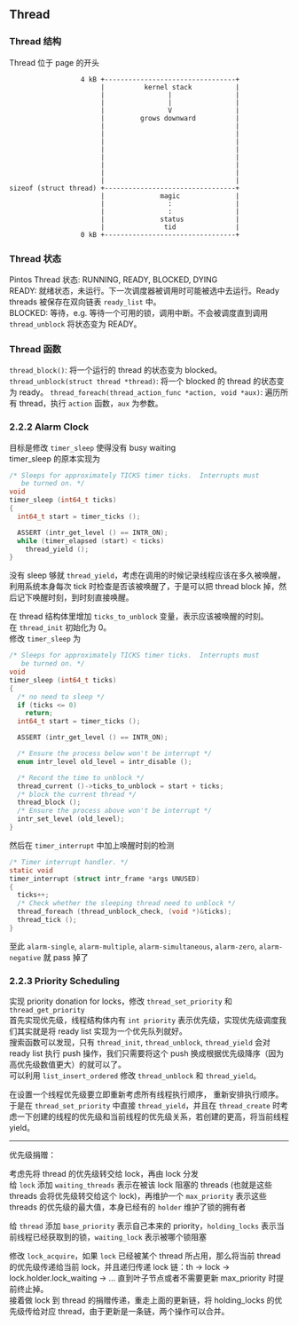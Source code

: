 ## Thread

### Thread 结构

Thread 位于 page 的开头  

``` plain
                  4 kB +---------------------------------+
                       |          kernel stack           |
                       |                |                |
                       |                |                |
                       |                V                |
                       |         grows downward          |
                       |                                 |
                       |                                 |
                       |                                 |
                       |                                 |
                       |                                 |
                       |                                 |
                       |                                 |
                       |                                 |
sizeof (struct thread) +---------------------------------+
                       |              magic              |
                       |                :                |
                       |                :                |
                       |              status             |
                       |               tid               |
                  0 kB +---------------------------------+
```

### Thread 状态

Pintos Thread 状态: RUNNING, READY, BLOCKED, DYING  
READY: 就绪状态，未运行。下一次调度器被调用时可能被选中去运行。Ready threads 被保存在双向链表 `ready_list` 中。  
BLOCKED: 等待，e.g. 等待一个可用的锁，调用中断。不会被调度直到调用 `thread_unblock` 将状态变为 READY。

### Thread 函数

`thread_block()`: 将一个运行的 thread 的状态变为 blocked。  
`thread_unblock(struct thread *thread)`: 将一个 blocked 的 thread 的状态变为 ready。 
`thread_foreach(thread_action_func *action, void *aux)`: 遍历所有 thread，执行 `action` 函数，`aux` 为参数。


### 2.2.2 Alarm Clock

目标是修改 `timer_sleep` 使得没有 busy waiting  
timer_sleep 的原本实现为

``` c
/* Sleeps for approximately TICKS timer ticks.  Interrupts must
   be turned on. */
void
timer_sleep (int64_t ticks) 
{
  int64_t start = timer_ticks ();

  ASSERT (intr_get_level () == INTR_ON);
  while (timer_elapsed (start) < ticks) 
    thread_yield ();
}
```
没有 sleep 够就 `thread_yield`，考虑在调用的时候记录线程应该在多久被唤醒，利用系统本身每次 tick 时检查是否该被唤醒了，于是可以把 thread block 掉，然后记下唤醒时刻，到时刻直接唤醒。

在 thread 结构体里增加 `ticks_to_unblock` 变量，表示应该被唤醒的时刻。  
在 `thread_init` 初始化为 0。  
修改 `timer_sleep` 为

``` c
/* Sleeps for approximately TICKS timer ticks.  Interrupts must
   be turned on. */
void
timer_sleep (int64_t ticks)
{
  /* no need to sleep */
  if (ticks <= 0)
    return;
  int64_t start = timer_ticks ();

  ASSERT (intr_get_level () == INTR_ON);

  /* Ensure the process below won't be interrupt */
  enum intr_level old_level = intr_disable ();

  /* Record the time to unblock */
  thread_current ()->ticks_to_unblock = start + ticks;
  /* block the current thread */
  thread_block ();
  /* Ensure the process above won't be interrupt */
  intr_set_level (old_level);
}
```
然后在 `timer_interrupt` 中加上唤醒时刻的检测

``` c
/* Timer interrupt handler. */
static void
timer_interrupt (struct intr_frame *args UNUSED)
{
  ticks++;
  /* Check whether the sleeping thread need to unblock */
  thread_foreach (thread_unblock_check, (void *)&ticks);
  thread_tick ();
}
```

至此 `alarm-single`, `alarm-multiple`, `alarm-simultaneous`, `alarm-zero`, `alarm-negative` 就 pass 掉了

### 2.2.3 Priority Scheduling

实现 priority donation for locks，修改 `thread_set_priority` 和 `thread_get_priority`  
首先实现优先级，线程结构体内有 `int priority` 表示优先级，实现优先级调度我们其实就是将 ready list 实现为一个优先队列就好。  
搜索函数可以发现，只有 `thread_init`, `thread_unblock`, `thread_yield` 会对 ready list 执行 push 操作，我们只需要将这个 push 换成根据优先级降序（因为高优先级数值更大）的就可以了。  
可以利用 `list_insert_ordered` 修改 `thread_unblock` 和 `thread_yield`。  

在设置一个线程优先级要立即重新考虑所有线程执行顺序， 重新安排执行顺序。  
于是在 `thread_set_priority` 中直接 `thread_yield`，并且在 `thread_create` 时考虑一下创建的线程的优先级和当前线程的优先级关系，若创建的更高，将当前线程 yield。  

---

优先级捐赠：

考虑先将 thread 的优先级转交给 lock，再由 lock 分发  
给 `lock` 添加 `waiting_threads` 表示在被该 lock 阻塞的 threads (也就是这些 threads 会将优先级转交给这个 lock)，再维护一个 `max_priority` 表示这些 threads 的优先级的最大值，本身已经有的 `holder` 维护了锁的拥有者

给 `thread` 添加 `base_priority` 表示自己本来的 priority，`holding_locks` 表示当前线程已经获取到的锁，`waiting_lock` 表示被哪个锁阻塞

修改 `lock_acquire`，如果 `lock` 已经被某个 thread 所占用，那么将当前 thread 的优先级传递给当前 lock，并且递归传递 lock 链：th -> lock -> lock.holder.lock_waiting -> ... 直到叶子节点或者不需要更新 max_priority 时提前终止掉。  
接着做 lock 到 thread 的捐赠传递，重走上面的更新链，将 holding_locks 的优先级传给对应 thread，由于更新是一条链，两个操作可以合并。



